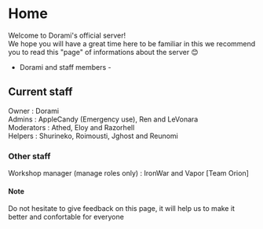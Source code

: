 # Home

Welcome to Dorami's official server!  
We hope you will have a great time here to be familiar in this we recommend you to read this "page" of informations about the server 😊

* Dorami and staff members -

## Current staff 

Owner : Dorami  
Admins : AppleCandy \(Emergency use\), Ren and LeVonara  
Moderators : Athed, Eloy and Razorhell  
Helpers : Shurineko, Roimousti, Jghost and Reunomi 

### Other staff 

Workshop manager \(manage roles only\) : IronWar and Vapor \[Team Orion\]

#### Note

Do not hesitate to give feedback on this page, it will help us to make it better and confortable for everyone   
  
  
  


